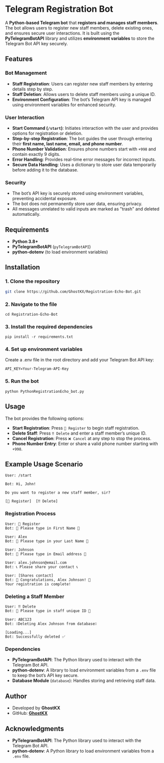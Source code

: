 # Telegram Registration Bot

A **Python-based Telegram bot** that **registers and manages staff members**. The bot allows users to register new staff members, delete existing ones, and ensures secure user interactions. It is built using the **PyTelegramBotAPI** library and utilizes **environment variables** to store the Telegram Bot API key securely.

## Features

### **Bot Management**
- **Staff Registration**: Users can register new staff members by entering details step by step.
- **Staff Deletion**: Allows users to delete staff members using a unique ID.
- **Environment Configuration**: The bot’s Telegram API key is managed using environment variables for enhanced security.

### **User Interaction**
- **Start Command (`/start`)**: Initiates interaction with the user and provides options for registration or deletion.
- **Step-by-step Registration**: The bot guides the user through entering their **first name, last name, email, and phone number**.
- **Phone Number Validation**: Ensures phone numbers start with `+998` and contain exactly 9 digits.
- **Error Handling**: Provides real-time error messages for incorrect inputs.
- **Secure Data Handling**: Uses a dictionary to store user data temporarily before adding it to the database.

### **Security**
- The bot’s API key is securely stored using environment variables, preventing accidental exposure.
- The bot does not permanently store user data, ensuring privacy.
- All messages unrelated to valid inputs are marked as "trash" and deleted automatically.

## Requirements

- **Python 3.8+**
- **PyTelegramBotAPI** (`pyTelegramBotAPI`)
- **python-dotenv** (to load environment variables)

## Installation

### 1. Clone the repository
```bash
git clone https://github.com/GhostKX/Registration-Echo-Bot.git
```

### 2. Navigate to the file
```
cd Registration-Echo-Bot
```

### 3. Install the required dependencies
```
pip install -r requirements.txt
```

### 4. Set up environment variables

Create a .env file in the root directory and add your Telegram Bot API key:
```
API_KEY=Your-Telegram-API-Key
```

### 5. Run the bot
```
python PythonRegistrationEcho_bot.py
```

## Usage

The bot provides the following options:

- **Start Registration**: Press `📝 Register` to begin staff registration.  
- **Delete Staff**: Press `‼️ Delete` and enter a staff member’s unique ID.  
- **Cancel Registration**: Press `❌ Cancel` at any step to stop the process.  
- **Phone Number Entry**: Enter or share a valid phone number starting with `+998`.  


## Example Usage Scenario
```
User: /start

Bot: Hi, John! 

Do you want to register a new staff member, sir?

[📝 Register]  [‼️ Delete]
```

### Registration Process
```
User: 📝 Register
Bot: 💬 Please type in First Name 💬

User: Alex
Bot: 💬 Please type in your Last Name 💬

User: Johnson
Bot: 📩 Please type in Email address 📩

User: alex.johnson@email.com
Bot: 📞 Please share your contact 📞

User: [Shares contact]
Bot: 🎉 Congratulations, Alex Johnson! 🎉
Your registration is complete!
```

### Deleting a Staff Member
```
User: ‼️ Delete
Bot: 💬 Please type in staff unique ID 💬

User: ABC123
Bot: ❕❕Deleting Alex Johnson from database❕❕

[Loading...]
Bot: Successfully deleted ✅
```

### Dependencies

- **PyTelegramBotAPI**: The Python library used to interact with the Telegram Bot API.
- **python-dotenv**: A library to load environment variables from a `.env` file to keep the bot’s API key secure.
- **Database Module** (`database`): Handles storing and retrieving staff data.

## Author

- Developed by **GhostKX**
- GitHub: **[GhostKX](https://github.com/GhostKX/Registration-Echo-Bot)**


## Acknowledgments

- **PyTelegramBotAPI**: The Python library used to interact with the Telegram Bot API.
- **python-dotenv**: A Python library to load environment variables from a `.env` file.

